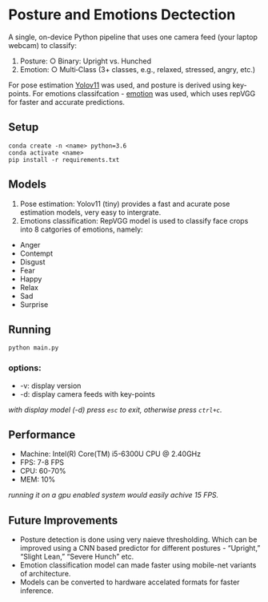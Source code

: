 # Posture and Emotions Dectection

A single, on-device Python pipeline that uses one camera feed (your laptop webcam) to
classify:
1. Posture:
○ Binary: Upright vs. Hunched
2. Emotion:
○ Multi‐Class (3+ classes, e.g., relaxed, stressed, angry, etc.)

For pose estimation [Yolov11](https://docs.ultralytics.com/tasks/pose/) was used, and posture is derived using key-points. For emotions classifcation - [emotion](https://github.com/George-Ogden/emotion) was used, which uses repVGG for faster and accurate predictions.

## Setup
```
conda create -n <name> python=3.6
conda activate <name>
pip install -r requirements.txt
```

## Models
1. Pose estimation: Yolov11 (tiny) provides a fast and acurate pose estimation models, very easy to intergrate.
2. Emotions classification: RepVGG model is used to classify face crops into 8 catgories of emotions, namely:
- Anger
- Contempt
- Disgust
- Fear
- Happy
- Relax
- Sad
- Surprise

## Running
```
python main.py
```

### options:
- -v: display version 
- -d: display camera feeds with key-points

_with display model (-d) press `esc` to exit, otherwise press `ctrl+c`._

## Performance
- Machine: Intel(R) Core(TM) i5-6300U CPU @ 2.40GHz
- FPS: 7-8 FPS
- CPU: 60-70%
- MEM: 10%

_running it on a gpu enabled system would easily achive 15 FPS._

## Future Improvements
- Posture detection is done using very naieve thresholding. Which can be improved using a CNN based predictor for different postures - “Upright,” “Slight Lean,” “Severe Hunch” etc.
- Emotion classification model can made faster using mobile-net variants of architecture.
- Models can be converted to hardware accelated formats for faster inference.